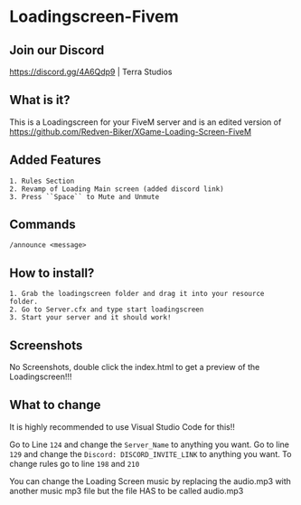 # Loadingscreen-Fivem

## Join our Discord
https://discord.gg/4A6Qdp9 | Terra Studios

## What is it?
This is a Loadingscreen for your FiveM server and is an edited version of https://github.com/Redven-Biker/XGame-Loading-Screen-FiveM 

## Added Features
```
1. Rules Section
2. Revamp of Loading Main screen (added discord link)
3. Press ``Space`` to Mute and Unmute
```
## Commands
``/announce <message>``

## How to install?

```
1. Grab the loadingscreen folder and drag it into your resource folder.
2. Go to Server.cfx and type start loadingscreen
3. Start your server and it should work!
```


## Screenshots
No Screenshots, double click the index.html to get a preview of the Loadingscreen!!!

## What to change
It is highly recommended to use Visual Studio Code for this!!

Go to Line ``124`` and change the ``Server_Name`` to anything you want.
Go to line ``129`` and change the ``Discord: DISCORD_INVITE_LINK`` to anything you want.
To change rules go to line ``198`` and ``210``

You can change the Loading Screen music by replacing the audio.mp3 with another music mp3 file but the file HAS to be called audio.mp3
